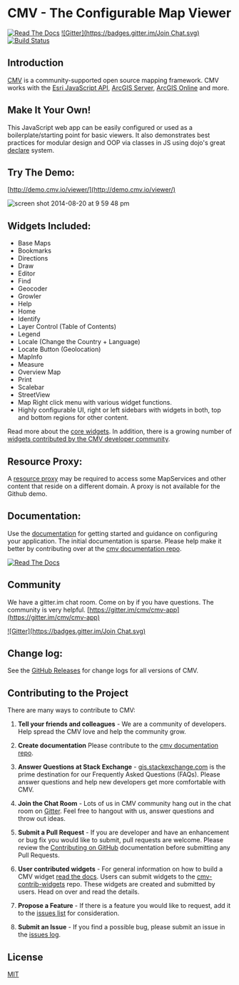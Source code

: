 # CMV - The Configurable Map Viewer

[![Read The Docs](https://img.shields.io/badge/docs-1.3.4-brightgreen.svg?style=flat)](http://docs.cmv.io/) [![Gitter](https://badges.gitter.im/Join Chat.svg)](https://gitter.im/cmv/cmv-app?utm_source=badge&utm_medium=badge&utm_campaign=pr-badge&utm_content=badge) [![Build Status](http://travis-ci.org/cmv/cmv-app.svg?branch=master)](http://travis-ci.org/cmv/cmv-app)

## Introduction
[CMV](http://cmv.io/) is a community-supported open source mapping framework. CMV works with the [Esri JavaScript API](http://developers.arcgis.com/javascript/jsapi/3/), [ArcGIS Server](https://www.esri.com/software/arcgis/arcgisserver), [ArcGIS Online](https://arcgis.com/) and more.

## Make It Your Own!
This JavaScript web app can be easily configured or used as a boilerplate/starting point for basic viewers. It also demonstrates best practices for modular design and OOP via classes in JS using dojo's great [declare](http://dojotoolkit.org/reference-guide/1.9/dojo/_base/declare.html) system.

## Try The Demo:
[http://demo.cmv.io/viewer/](http://demo.cmv.io/viewer/)

![screen shot 2014-08-20 at 9 59 48 pm](https://cloud.githubusercontent.com/assets/661156/3991302/5aa2e0f2-28df-11e4-94d0-9c813937d933.png)

## Widgets Included:
- Base Maps
- Bookmarks
- Directions
- Draw
- Editor
- Find
- Geocoder
- Growler
- Help
- Home
- Identify
- Layer Control (Table of Contents)
- Legend
- Locale (Change the Country + Language)
- Locate Button (Geolocation)
- MapInfo
- Measure
- Overview Map
- Print
- Scalebar
- StreetView
- Map Right click menu with various widget functions.
- Highly configurable UI, right or left sidebars with widgets in both, top and bottom regions for other content.

Read more about the [core widgets](http://docs.cmv.io/en/latest/widgets/). In addition, there is a growing number of [widgets contributed by the CMV developer community](https://github.com/cmv/cmv-contrib-widgets).

## Resource Proxy:
A [resource proxy](https://github.com/Esri/resource-proxy) may be required to access some MapServices and other content that reside on a different domain. A proxy is not available for the Github demo.

## Documentation:
Use the [documentation](http://docs.cmv.io/) for getting started and guidance on configuring your application. The initial documentation is sparse. Please help make it better by contributing over at the [cmv documentation repo](https://github.com/cmv/cmv-docs).

[![Read The Docs](https://img.shields.io/badge/docs-1.3.4-brightgreen.svg?style=flat)](http://docs.cmv.io/)

## Community
We have a gitter.im chat room. Come on by if you have questions. The community is very helpful. [https://gitter.im/cmv/cmv-app](https://gitter.im/cmv/cmv-app)

[![Gitter](https://badges.gitter.im/Join Chat.svg)](https://gitter.im/cmv/cmv-app?utm_source=badge&utm_medium=badge&utm_campaign=pr-badge&utm_content=badge)

## Change log:
See the [GitHub Releases](https://github.com/cmv/cmv-app/releases) for change logs for all versions of CMV.

## Contributing to the Project

There are many ways to contribute to CMV:

1. __Tell your friends and colleagues__ - We are a community of developers. Help spread the CMV love and help the community grow.

2. __Create documentation__ Please contribute to the [cmv documentation repo](https://github.com/cmv/cmv-docs).

3. __Answer Questions at Stack Exchange__ - [gis.stackexchange.com](https://gis.stackexchange.com/tags/cmv) is the prime destination for our Frequently Asked Questions (FAQs). Please answer questions and help new developers get more comfortable with CMV.

4. __Join the Chat Room__ - Lots of us in CMV community hang out in the chat room on [Gitter](https://gitter.im/cmv/cmv-app/). Feel free to hangout with us, answer questions and throw out ideas.

5. __Submit a Pull Request__ - If you are developer and have an enhancement or bug fix you would like to submit, pull requests are welcome. Please review the [Contributing on GitHub](http://docs.cmv.io/en/latest/contribute/ContributingOnGitHub) documentation before submitting any Pull Requests.

6. __User contributed widgets__ - For general information on how to build a CMV widget [read the docs](https://docs.cmv.io/en/latest). Users can submit widgets to the [cmv-contrib-widgets](https://github.com/cmv/cmv-contrib-widgets) repo. These widgets are created and submitted by users. Head on over and read the details.

7. __Propose a Feature__ - If there is a feature you would like to request, add it to the [issues list](https://github.com/cmv/cmv-app/issues) for consideration.

8. __Submit an Issue__ - If you find a possible bug, please submit an issue in the [issues log](https://github.com/cmv/cmv-app/issues?state=open).

## License

[MIT](https://raw.githubusercontent.com/cmv/cmv-app/master/LICENSE)
